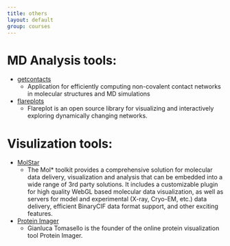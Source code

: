 ```yaml
---
title: others
layout: default
group: courses
---
```

# MD Analysis tools:
* [getcontacts](https://github.com/getcontacts/getcontacts)
  * Application for efficiently computing non-covalent contact networks in molecular structures and MD simulations
* [flareplots](https://gpcrviz.github.io/flareplot/) 
  * Flareplot is an open source library for visualizing and interactively exploring dynamically changing networks.

# Visulization tools:
* [MolStar](https://molstar.org/) 
  * The Mol* toolkit provides a comprehensive solution for molecular data delivery, visualization and analysis that can be embedded into a wide range of 3rd party solutions. It includes a customizable plugin for high quality WebGL based molecular data visualization, as well as servers for model and experimental (X-ray, Cryo-EM, etc.) data delivery, efficient BinaryCIF data format support, and other exciting features.
* [Protein Imager](https://3dproteinimaging.com/protein-imager/)
  * Gianluca Tomasello is the founder of the online protein visualization tool Protein Imager.
